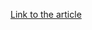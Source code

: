 [Link to the article](https://blog.trendmicro.com/trendlabs-security-intelligence/new-emotet-hijacks-windows-api-evades-sandbox-analysis/)
